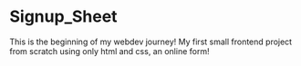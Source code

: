# Signup_Sheet
This is the beginning of my webdev journey! My first small frontend project from scratch using only html and css, an online form!

